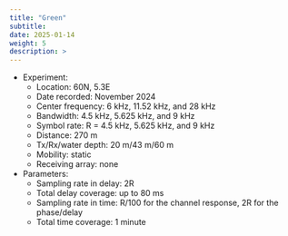 ```yaml
---
title: "Green"
subtitle: 
date: 2025-01-14
weight: 5
description: >
---
```


* Experiment:
  * Location: 60N, 5.3E
  * Date recorded: November 2024
  * Center frequency: 6 kHz, 11.52 kHz, and 28 kHz 
  * Bandwidth: 4.5 kHz, 5.625 kHz, and 9 kHz
  * Symbol rate: R = 4.5 kHz, 5.625 kHz, and 9 kHz
  * Distance: 270 m
  * Tx/Rx/water depth: 20 m/43 m/60 m
  * Mobility: static
  * Receiving array: none
* Parameters:
  * Sampling rate in delay: 2R
  * Total delay coverage: up to 80 ms
  * Sampling rate in time: R/100 for the channel response, 2R for the phase/delay
  * Total time coverage: 1 minute
